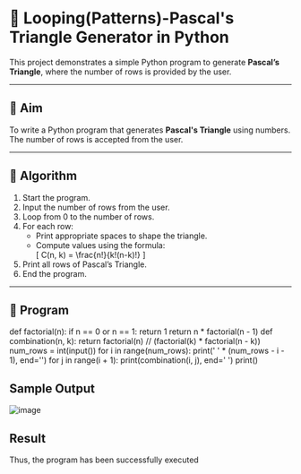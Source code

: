 # 🔺 Looping(Patterns)-Pascal's Triangle Generator in Python

This project demonstrates a simple Python program to generate **Pascal’s Triangle**, where the number of rows is provided by the user.

---

## 🎯 Aim

To write a Python program that generates **Pascal's Triangle** using numbers. The number of rows is accepted from the user.

---

## 🧠 Algorithm

1. Start the program.
2. Input the number of rows from the user.
3. Loop from 0 to the number of rows.
4. For each row:
   - Print appropriate spaces to shape the triangle.
   - Compute values using the formula:  
     \[
     C(n, k) = \frac{n!}{k!(n-k)!}
     \]
5. Print all rows of Pascal’s Triangle.
6. End the program.

---

## 🧪 Program
def factorial(n): 
if n == 0 or n == 1: 
return 1 
return n * factorial(n - 1) 
def combination(n, k): 
return factorial(n) // (factorial(k) * factorial(n - k)) 
num_rows = int(input()) 
for i in range(num_rows): 
print(' ' * (num_rows - i - 1), end='') 
for j in range(i + 1): 
print(combination(i, j), end=' ') 
print()

## Sample Output
![image](https://github.com/user-attachments/assets/2f9f277a-5c8a-4378-9f1d-995d8a684663)

## Result
Thus, the program has been successfully executed
